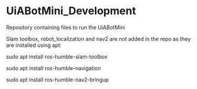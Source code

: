 # UiABotMini_Development
Repository containing files to run the UiABotMini


Slam toolbox, robot_localization and nav2 are not added in the repo as they are installed using apt:

sudo apt install ros-humble-slam-toolbox

sudo apt install ros-humble-navigation

sudo apt install ros-humble-nav2-bringup
